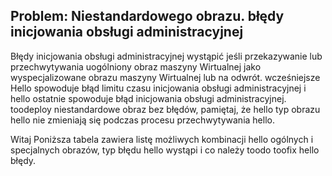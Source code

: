 ## <a name="issue-custom-image-provisioning-errors"></a>Problem: Niestandardowego obrazu. błędy inicjowania obsługi administracyjnej
Błędy inicjowania obsługi administracyjnej wystąpić jeśli przekazywanie lub przechwytywania uogólniony obraz maszyny Wirtualnej jako wyspecjalizowane obrazu maszyny Wirtualnej lub na odwrót. wcześniejsze Hello spowoduje błąd limitu czasu inicjowania obsługi administracyjnej i hello ostatnie spowoduje błąd inicjowania obsługi administracyjnej. toodeploy niestandardowe obraz bez błędów, pamiętaj, że hello typ obrazu hello nie zmieniają się podczas procesu przechwytywania hello.

Witaj Poniższa tabela zawiera listę możliwych kombinacji hello ogólnych i specjalnych obrazów, typ błędu hello wystąpi i co należy toodo toofix hello błędy.

